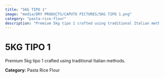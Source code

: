 ```yaml
---
title: "5KG TIPO 1"
image: "media/DRY PRODUCTS/CAPUTO PICTURES/5KG TIPO 1.png"
category: "pasta-rice-flour"
description: "Premium 5kg tipo 1 crafted using traditional Italian methods."
---
```


# 5KG TIPO 1

Premium 5kg tipo 1 crafted using traditional Italian methods.

**Category:** Pasta Rice Flour
